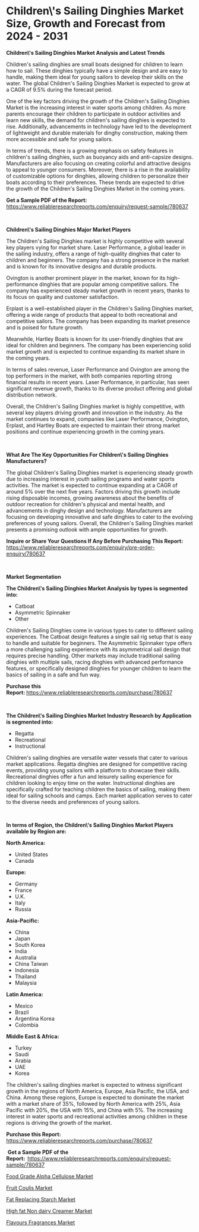 <p><h1>Children\'s Sailing Dinghies Market Size, Growth and Forecast from 2024 - 2031</h1></p><p><strong>Children\'s Sailing Dinghies Market Analysis and Latest Trends</strong></p>
<p><p>Children's sailing dinghies are small boats designed for children to learn how to sail. These dinghies typically have a simple design and are easy to handle, making them ideal for young sailors to develop their skills on the water. The global Children's Sailing Dinghies Market is expected to grow at a CAGR of 9.5% during the forecast period.</p><p>One of the key factors driving the growth of the Children's Sailing Dinghies Market is the increasing interest in water sports among children. As more parents encourage their children to participate in outdoor activities and learn new skills, the demand for children's sailing dinghies is expected to rise. Additionally, advancements in technology have led to the development of lightweight and durable materials for dinghy construction, making them more accessible and safe for young sailors.</p><p>In terms of trends, there is a growing emphasis on safety features in children's sailing dinghies, such as buoyancy aids and anti-capsize designs. Manufacturers are also focusing on creating colorful and attractive designs to appeal to younger consumers. Moreover, there is a rise in the availability of customizable options for dinghies, allowing children to personalize their boats according to their preferences. These trends are expected to drive the growth of the Children's Sailing Dinghies Market in the coming years.</p></p>
<p><strong>Get a Sample PDF of the Report:&nbsp;</strong> <a href="https://www.reliableresearchreports.com/enquiry/request-sample/780637">https://www.reliableresearchreports.com/enquiry/request-sample/780637</a></p>
<p>&nbsp;</p>
<p><strong>Children\'s Sailing Dinghies Major Market Players</strong></p>
<p><p>The Children's Sailing Dinghies market is highly competitive with several key players vying for market share. Laser Performance, a global leader in the sailing industry, offers a range of high-quality dinghies that cater to children and beginners. The company has a strong presence in the market and is known for its innovative designs and durable products.</p><p>Ovington is another prominent player in the market, known for its high-performance dinghies that are popular among competitive sailors. The company has experienced steady market growth in recent years, thanks to its focus on quality and customer satisfaction.</p><p>Erplast is a well-established player in the Children's Sailing Dinghies market, offering a wide range of products that appeal to both recreational and competitive sailors. The company has been expanding its market presence and is poised for future growth.</p><p>Meanwhile, Hartley Boats is known for its user-friendly dinghies that are ideal for children and beginners. The company has been experiencing solid market growth and is expected to continue expanding its market share in the coming years.</p><p>In terms of sales revenue, Laser Performance and Ovington are among the top performers in the market, with both companies reporting strong financial results in recent years. Laser Performance, in particular, has seen significant revenue growth, thanks to its diverse product offering and global distribution network.</p><p>Overall, the Children's Sailing Dinghies market is highly competitive, with several key players driving growth and innovation in the industry. As the market continues to expand, companies like Laser Performance, Ovington, Erplast, and Hartley Boats are expected to maintain their strong market positions and continue experiencing growth in the coming years.</p></p>
<p>&nbsp;</p>
<p><strong>What Are The Key Opportunities For Children\'s Sailing Dinghies Manufacturers?</strong></p>
<p><p>The global Children's Sailing Dinghies market is experiencing steady growth due to increasing interest in youth sailing programs and water sports activities. The market is expected to continue expanding at a CAGR of around 5% over the next five years. Factors driving this growth include rising disposable incomes, growing awareness about the benefits of outdoor recreation for children's physical and mental health, and advancements in dinghy design and technology. Manufacturers are focusing on developing innovative and safe dinghies to cater to the evolving preferences of young sailors. Overall, the Children's Sailing Dinghies market presents a promising outlook with ample opportunities for growth.</p></p>
<p><strong>Inquire or Share Your Questions If Any Before Purchasing This Report:</strong> <a href="https://www.reliableresearchreports.com/enquiry/pre-order-enquiry/780637">https://www.reliableresearchreports.com/enquiry/pre-order-enquiry/780637</a></p>
<p>&nbsp;</p>
<p><strong>Market Segmentation</strong></p>
<p><strong>The Children\'s Sailing Dinghies Market Analysis by types is segmented into:</strong></p>
<p><ul><li>Catboat</li><li>Asymmetric Spinnaker</li><li>Other</li></ul></p>
<p><p>Children's Sailing Dinghies come in various types to cater to different sailing experiences. The Catboat design features a single sail rig setup that is easy to handle and suitable for beginners. The Asymmetric Spinnaker type offers a more challenging sailing experience with its asymmetrical sail design that requires precise handling. Other markets may include traditional sailing dinghies with multiple sails, racing dinghies with advanced performance features, or specifically designed dinghies for younger children to learn the basics of sailing in a safe and fun way.</p></p>
<p><strong>Purchase this Report:&nbsp;</strong><a href="https://www.reliableresearchreports.com/purchase/780637">https://www.reliableresearchreports.com/purchase/780637</a></p>
<p>&nbsp;</p>
<p><strong>The Children\'s Sailing Dinghies Market Industry Research by Application is segmented into:</strong></p>
<p><ul><li>Regatta</li><li>Recreational</li><li>Instructional</li></ul></p>
<p><p>Children's sailing dinghies are versatile water vessels that cater to various market applications. Regatta dinghies are designed for competitive racing events, providing young sailors with a platform to showcase their skills. Recreational dinghies offer a fun and leisurely sailing experience for children looking to enjoy time on the water. Instructional dinghies are specifically crafted for teaching children the basics of sailing, making them ideal for sailing schools and camps. Each market application serves to cater to the diverse needs and preferences of young sailors.</p></p>
<p>&nbsp;</p>
<p><strong>In terms of Region, the Children\'s Sailing Dinghies Market Players available by Region are:</strong></p>
<p>
    <p> <strong> North America: </strong>
        <ul>
            <li>United States</li>
            <li>Canada</li>
        </ul>
        </p> 
    <p> <strong> Europe: </strong>
        <ul>
            <li>Germany</li>
            <li>France</li>
            <li>U.K.</li>
            <li>Italy</li>
            <li>Russia</li>
        </ul>
        </p> 
    <p> <strong> Asia-Pacific: </strong>
        <ul>
            <li>China</li>
            <li>Japan</li>
            <li>South Korea</li>
            <li>India</li>
            <li>Australia</li>
            <li>China Taiwan</li>
            <li>Indonesia</li>
            <li>Thailand</li>
            <li>Malaysia</li>
        </ul>
        </p> 
    <p> <strong> Latin America: </strong>
        <ul>
            <li>Mexico</li>
            <li>Brazil</li>
            <li>Argentina Korea</li>
            <li>Colombia</li>
        </ul>
        </p> 
    <p> <strong> Middle East & Africa: </strong>
        <ul>
            <li>Turkey</li>
            <li>Saudi</li>
            <li>Arabia</li>
            <li>UAE</li>
            <li>Korea</li>
        </ul>
    </p>
    </p>
<p><p>The children's sailing dinghies market is expected to witness significant growth in the regions of North America, Europe, Asia Pacific, the USA, and China. Among these regions, Europe is expected to dominate the market with a market share of 35%, followed by North America with 25%, Asia Pacific with 20%, the USA with 15%, and China with 5%. The increasing interest in water sports and recreational activities among children in these regions is driving the growth of the market.</p></p>
<p><strong>Purchase this Report: </strong><a href="https://www.reliableresearchreports.com/purchase/780637">https://www.reliableresearchreports.com/purchase/780637</a></p>
<p>&nbsp;<strong>Get a Sample PDF of the Report:&nbsp;&nbsp;</strong><a href="https://www.reliableresearchreports.com/enquiry/request-sample/780637">https://www.reliableresearchreports.com/enquiry/request-sample/780637</a></p>
<p><strong></strong></p>
<p><p><a href="https://medium.com/@othamcclure/food-grade-alpha-cellulose-market-size-cagr-trends-2024-2030-b152383e48f3">Food Grade Alpha Cellulose Market</a></p><p><a href="https://medium.com/@raymondgray765/fruit-coulis-market-analysis-and-sze-forecasted-for-period-from-2024-to-2031-7cfefbbea43e">Fruit Coulis Market</a></p><p><a href="https://medium.com/@raymondgray765/fat-replacing-starch-market-size-market-outlook-and-market-forecast-2024-to-2031-b49acd9820e0">Fat Replacing Starch Market</a></p><p><a href="https://medium.com/@patriciaknight1961/high-fat-non-dairy-creamer-market-size-cagr-trends-2024-2030-c59297c4057c">High fat Non dairy Creamer Market</a></p><p><a href="https://medium.com/@othamcclure/analyzing-flavours-fragrances-market-global-industry-perspective-and-forecast-2024-to-2031-111eeea49c49">Flavours Fragrances Market</a></p></p>